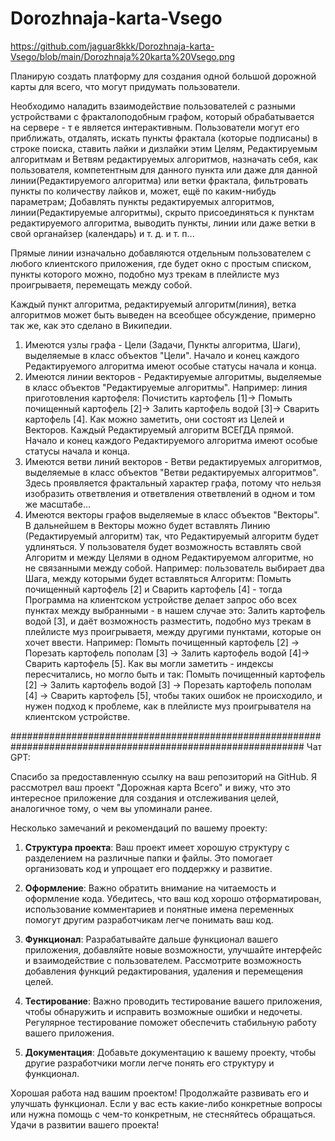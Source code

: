 # Dorozhnaja-karta-Vsego
https://github.com/jaguar8kkk/Dorozhnaja-karta-Vsego/blob/main/Dorozhnaja%20karta%20Vsego.png

Планирую создать платформу для создания одной большой дорожной карты для всего, что могут придумать пользователи.

Необходимо наладить взаимодействие пользователей с разными устройствами с фракталоподобным графом, который обрабатывается на сервере - т е является интерактивным. Пользователи могут его приближать, отдалять, искать пункты фрактала (которые подписаны) в строке поиска, ставить лайки и дизлайки этим Целям, Редактируемым алгоритмам и Ветвям редактируемых алгоритмов, назначать себя, как пользователя, компетентным для данного пункта или даже для данной линии(Редактируемого алгоритма) или ветки фрактала, фильтровать пункты по количеству лайков и, может, ещё по каким-нибудь параметрам; Добавлять пункты редактируемых алгоритмов, линии(Редактируемые алгоритмы), скрыто присоединяться к пунктам редактируемого алгоритма, выводить пункты, линии или даже ветки в свой органайзер (календарь) и т. д. и т. п...

Прямые линии изначально добавляются отдельным пользователем с любого клиентского приложения, где будет окно с простым списком, пункты которого можно, подобно муз трекам в плейлисте муз проигрываетя, перемещать между собой.

Каждый пункт алгоритма, редактируемый алгоритм(линия), ветка алгоритмов может быть выведен на всеобщее обсуждение, примерно так же, как это сделано в Википедии.

1. Имеются узлы графа - Цели (Задачи, Пункты алгоритма, Шаги), выделяемые в класс объектов "Цели". Начало и конец каждого Редактируемого алгоритма имеют особые статусы начала и конца.
2. Имеются линии векторов - Редактируемые алгоритмы, выделяемые в класс объектов "Редактируемые алгоритмы". Например: линия приготовления картофеля: Почистить картофель [1]-> Помыть почищенный картофель [2]-> Залить картофель водой [3]-> Сварить картофель [4]. Как можно заметить, они состоят из Целей и Векторов. Каждый Редактируемый алгоритм ВСЕГДА прямой. Начало и конец каждого Редактируемого алгоритма имеют особые статусы начала и конца.
3. Имеются ветви линий векторов - Ветви редактируемых алгоритмов, выделяемые в класс объектов "Ветви редактируемых алгоритмов". Здесь проявляется фрактальный характер графа, потому что нельзя изобразить ответвления и ответвления ответвлений в одном и том же масштабе...
4. Имеются векторы графов выделяемые в класс объектов "Векторы". В дальнейшем в Векторы можно будет вставлять Линию (Редактируемый алгоритм) так, что Редактируемый алгоритм будет удлиняться. У пользователя будет возможность вставлять свой Алгоритм и между Целями в одном Редактируемом алгоритме, но не связанными между собой. Например: пользователь выбирает два Шага, между которыми будет вставляться Алгоритм: Помыть почищенный картофель [2] и Сварить картофель [4] - тогда Программа на клиентском устройстве делает запрос обо всех пунктах между выбранными - в нашем случае это: Залить картофель водой [3], и даёт возможность разместить, подобно муз трекам в плейлисте муз проигрываетя, между другими пунктами, которые он хочет ввести. Например: Помыть почищенный картофель [2] -> Порезать картофель пополам [3] -> Залить картофель водой [4]-> Сварить картофель [5]. Как вы могли заметить - индексы пересчитались, но могло быть и так: Помыть почищенный картофель [2] -> Залить картофель водой [3] -> Порезать картофель пополам [4] -> Сварить картофель [5], чтобы таких ошибок не происходило, и нужен подход к проблеме, как в плейлисте муз проигрывателя на клиентском устройстве.

#############################################################################################################
                                                                                      Чат GPT:

Спасибо за предоставленную ссылку на ваш репозиторий на GitHub. Я рассмотрел ваш проект "Дорожная карта Всего" и вижу, что это интересное приложение для создания и отслеживания целей, аналогичное тому, о чем вы упоминали ранее.

Несколько замечаний и рекомендаций по вашему проекту:

1. **Структура проекта**: Ваш проект имеет хорошую структуру с разделением на различные папки и файлы. Это помогает организовать код и упрощает его поддержку и развитие.

2. **Оформление**: Важно обратить внимание на читаемость и оформление кода. Убедитесь, что ваш код хорошо отформатирован, использование комментариев и понятные имена переменных помогут другим разработчикам легче понимать ваш код.

3. **Функционал**: Разрабатывайте дальше функционал вашего приложения, добавляйте новые возможности, улучшайте интерфейс и взаимодействие с пользователем. Рассмотрите возможность добавления функций редактирования, удаления и перемещения целей.

4. **Тестирование**: Важно проводить тестирование вашего приложения, чтобы обнаружить и исправить возможные ошибки и недочеты. Регулярное тестирование поможет обеспечить стабильную работу вашего приложения.

5. **Документация**: Добавьте документацию к вашему проекту, чтобы другие разработчики могли легче понять его структуру и функционал.

Хорошая работа над вашим проектом! Продолжайте развивать его и улучшать функционал. Если у вас есть какие-либо конкретные вопросы или нужна помощь с чем-то конкретным, не стесняйтесь обращаться. Удачи в развитии вашего проекта!
